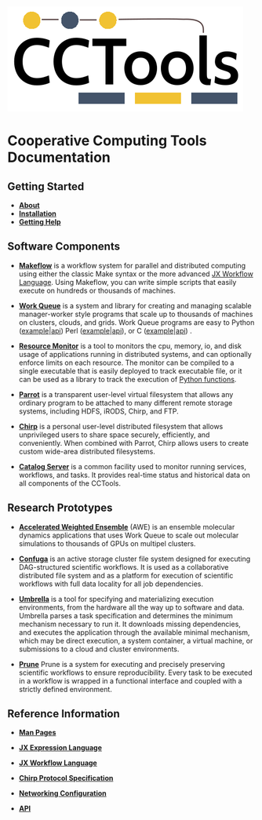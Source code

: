 ![](logos/cctools-logo.png)

# Cooperative Computing Tools Documentation

## Getting Started

- **[About](about.md)**
- **[Installation](install)**
- **[Getting Help](help)**

## Software Components

- [**Makeflow**](makeflow) is a workflow system for parallel and distributed
  computing using either the classic Make syntax or the more advanced
  [JX Workflow Language](jx-workflow).   Using Makeflow, you can
  write simple scripts that easily execute on hundreds or thousands of
  machines. 

- [**Work Queue**](work_queue) is a system and library for creating and
  managing scalable manager-worker style programs that scale up to thousands of
  machines on clusters, clouds, and grids. Work Queue programs are easy to
Python ([example](work_queue/examples/work_queue_example.py)|[api](http://ccl.cse.nd.edu/software/manuals/api/html/namespaceWorkQueuePython.html))
Perl   ([example](work_queue/examples/work_queue_example.pl)|[api](http://ccl.cse.nd.edu/software/manuals/api/html/work__queue_8h.html)),
or C   ([example](work_queue/examples/work_queue_example.c)|[api](http://ccl.cse.nd.edu/software/manuals/api/html/work__queue_8h.html))
.

- [**Resource Monitor**](resource_monitor) is a tool to monitors the cpu,
  memory, io, and disk usage of applications running in distributed systems,
  and can optionally enforce limits on each resource. The monitor can be
  compiled to a single executable that is easily deployed to track executable
  file, or it can be used as a library to track the execution of [Python
  functions](http://ccl.cse.nd.edu/software/manuals/api/html/namespaceresource__monitor.html).

- [**Parrot**](parrot) is a transparent user-level virtual filesystem that
  allows any ordinary program to be attached to many different remote storage
  systems, including HDFS, iRODS, Chirp, and FTP. 

- [**Chirp**](chirp)  is a personal user-level distributed filesystem that
  allows unprivileged users to share space securely, efficiently, and
  conveniently. When combined with Parrot, Chirp allows users to create custom
  wide-area distributed filesystems. 

- [**Catalog Server**](catalog) is a common facility used to monitor
  running services, workflows, and tasks.  It provides real-time status
  and historical data on all components of the CCTools.

## Research Prototypes

- [**Accelerated Weighted Ensemble**](awe) (AWE) is an ensemble
  molecular dynamics applications that uses Work Queue to scale
  out molecular simulations to thousands of GPUs on multipel clusters.

- [**Confuga**](confuga) is an active storage cluster file system designed for
  executing DAG-structured scientific workflows. It is used as a collaborative
  distributed file system and as a platform for execution of scientific
  workflows with full data locality for all job dependencies.

- [**Umbrella**](umbrella) is a tool for specifying and materializing execution
  environments, from the hardware all the way up to software and data. Umbrella
  parses a task specification and determines the minimum mechanism necessary to
  run it. It downloads missing dependencies, and executes the application
  through the available minimal mechanism, which may be direct execution, a
  system container, a virtual machine, or submissions to a cloud and cluster environments.

- [**Prune**](prune) Prune is a system for executing and precisely preserving
  scientific workflows to ensure reproducibility.  Every task to be executed in
  a workflow is wrapped in a functional interface and coupled with a strictly
  defined environment.

## Reference Information

- [**Man Pages**](man_pages.md)

- [**JX Expression Language**](jx)

- [**JX Workflow Language**](jx-workflow)

- [**Chirp Protocol Specification**](chirp/chirp_protocol.md)

- [**Networking Configuration**](network)

- [**API**](http://ccl.cse.nd.edu/software/manuals/api/html/index.html)

